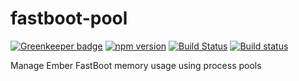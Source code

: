 # fastboot-pool

[![Greenkeeper badge](https://badges.greenkeeper.io/kellyselden/fastboot-pool.svg)](https://greenkeeper.io/)
[![npm version](https://badge.fury.io/js/fastboot-pool.svg)](https://badge.fury.io/js/fastboot-pool)
[![Build Status](https://travis-ci.org/kellyselden/fastboot-pool.svg?branch=master)](https://travis-ci.org/kellyselden/fastboot-pool)
[![Build status](https://ci.appveyor.com/api/projects/status/nnjfs5tkwvgqch7i/branch/master?svg=true)](https://ci.appveyor.com/project/kellyselden/fastboot-pool/branch/master)

Manage Ember FastBoot memory usage using process pools
